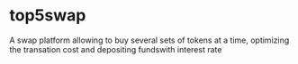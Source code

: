 # top5swap
A swap platform allowing to buy several sets of tokens at a time, optimizing the transation cost and depositing fundswith interest rate  
